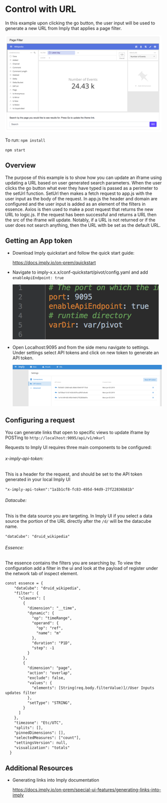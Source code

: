 # Control with URL

In this example upon clicking the go button, the user input will be used to generate a new URL from Imply that applies a page filter.

![screenshot of control-with-url-example](images/product.png "control-with-url-example")

To run: 
`npm install`

`npm start`

## Overview

The purpose of this example is to show how you can update an iframe using updating a URL based on user generated search parameters. When the user clicks the go button what ever they have typed is passed as a perimeter to the setUrl function.
SetUrl then makes a fetch request to app.js with the user input as the body of the request. In app.js the header and domain are configured and the user input is added as an element of the filters in essence. Axios is then used to make a post request that returns the new URL to logic.js.
If the request has been successful and returns a URL then the src of the iframe will update. Notably, if a URL is not returned or if the user does not search anything, then the URL with be set as the default URL.

## Getting an App token

- Download Imply quickstart and follow the quick start guide:

  https://docs.imply.io/on-prem/quickstart

- Navigate to imply-x.x.x/conf-quickstart/pivot/config.yaml and add `enableApiEndpoint: true`

  ![screenshot of settings](images/code.png "enableApiEndpoint")

- Open Localhost:9095 and from the side menu navigate to settings. Under settings select API tokens and click on new token to generate an API token.

  ![screenshot of ui-settings](images/settings.png "ui settings")

## Configuring a request

You can generate links that open to specific views to update iframe by POSTing to `http://localhost:9095/api/v1/mkurl`

Requests to Imply UI requires three main components to be configured:

###### x-imply-api-token:

This is a header for the request, and should be set to the API token generated in your local Imply UI

`"x-imply-api-token":"1a1b1cf8-fc83-495d-94d9-27f22836b81b"`

###### Datacube:

This is the data source you are targeting. In Imply UI if you select a data source the portion of the URL directly after the `/d/` will be the datacube name.

`"dataCube": "druid_wikipedia"`

###### Essence:

The essence contains the filters you are searching by. To view the configuration add a filter in the ui and look at the payload of register under the network tab of inspect element.

```
const essence = {
    "dataCube": "druid_wikipedia",
    "filter": {
      "clauses": [
        {
          "dimension": "__time",
          "dynamic": {
            "op": "timeRange",
            "operand": {
              "op": "ref",
              "name": "m"
            },
            "duration": "P1D",
            "step": -1
          }
        },
        {
          "dimension": "page",
          "action": "overlap",
          "exclude": false,
          "values": {
            "elements": [String(req.body.filterValue)]//User Inputs updates filter
          },
          "setType": "STRING",
        }
      ]
    },
    "timezone": "Etc/UTC",
    "splits": [],
    "pinnedDimensions": [],
    "selectedMeasures": ["count"],
    "settingsVersion": null,
    "visualization": "totals"
  }
```


## Additional Resources

- Generating links into Imply documentation

  https://docs.imply.io/on-prem/special-ui-features/generating-links-into-imply
